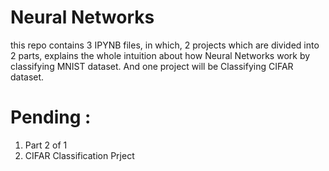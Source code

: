 # Neural Networks
this repo contains 3 IPYNB files, in which, 2 projects which are divided into 2 parts, explains the whole intuition about how Neural Networks work by classifying MNIST dataset.
And one project will be Classifying CIFAR dataset.
# Pending :
1) Part 2 of 1
2) CIFAR Classification  Prject
